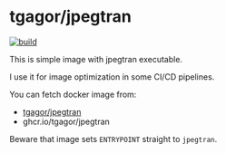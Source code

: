 tgagor/jpegtran
===============

[![build](https://github.com/tgagor/docker-jpegtran/actions/workflows/build.yml/badge.svg?branch=master)](https://github.com/tgagor/docker-jpegtran/actions/workflows/build.yml)

This is simple image with jpegtran executable.

I use it for image optimization in some CI/CD pipelines.

You can fetch docker image from:
* [tgagor/jpegtran](https://hub.docker.com/repository/docker/tgagor/jpegtran)
* ghcr.io/tgagor/jpegtran

Beware that image sets `ENTRYPOINT` straight to `jpegtran`.
